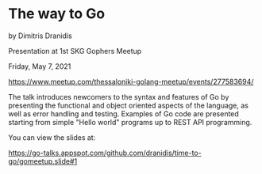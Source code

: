 # The way to Go

by Dimitris Dranidis

Presentation at 1st SKG Gophers Meetup

Friday, May 7, 2021

https://www.meetup.com/thessaloniki-golang-meetup/events/277583694/

The talk introduces newcomers to the syntax and features of Go by presenting the functional and object oriented aspects of the language, as well as error handling and testing.
Examples of Go code are presented starting from simple "Hello world" programs up to REST API programming.

You can view the slides at:

https://go-talks.appspot.com/github.com/dranidis/time-to-go/gomeetup.slide#1
